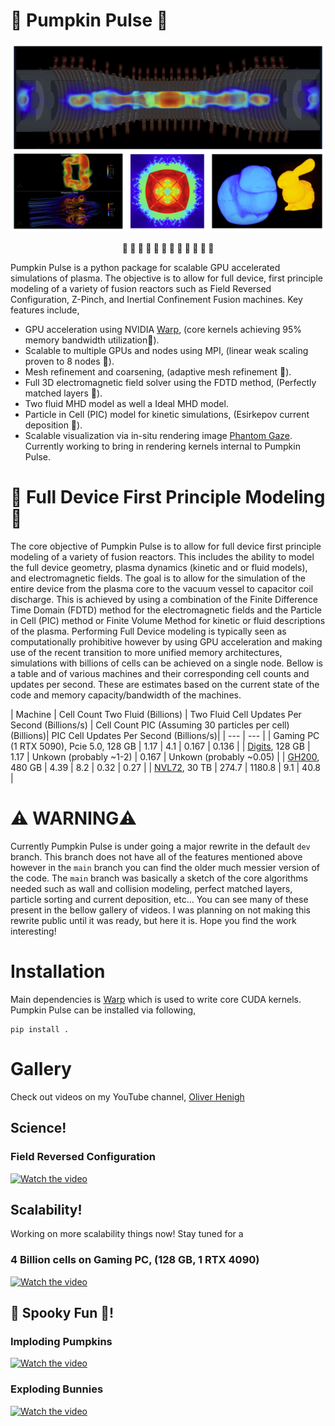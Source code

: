 # 🎃 Pumpkin Pulse 🎃

<div align="center">
  <img src="https://github.com/loliverhennigh/PumpkinPulse/blob/dev/assets/cover_image.png">
  <p><strong>🎃 🎃 🎃 🎃 🎃 🎃 🎃 🎃 🎃 🎃 🎃 🎃</strong></p>
</div>

Pumpkin Pulse is a python package for scalable GPU accelerated simulations of plasma. The objective is to allow for full device, first principle modeling of a variety of fusion reactors such as Field Reversed Configuration, Z-Pinch, and Inertial Confinement Fusion machines. Key features include,

- GPU acceleration using NVIDIA [Warp](https://github.com/NVIDIA/warp), (core kernels achieving 95% memory bandwidth utilization🎃).
- Scalable to multiple GPUs and nodes using MPI, (linear weak scaling proven to 8 nodes 🎃).
- Mesh refinement and coarsening, (adaptive mesh refinement 🎃).
- Full 3D electromagnetic field solver using the FDTD method, (Perfectly matched layers 🎃).
- Two fluid MHD model as well a Ideal MHD model.
- Particle in Cell (PIC) model for kinetic simulations, (Esirkepov current deposition 🎃).
- Scalable visualization via in-situ rendering image [Phantom Gaze](https://github.com/loliverhennigh/PhantomGaze). Currently working to bring in rendering kernels internal to Pumpkin Pulse.

# 🎃 Full Device First Principle Modeling 🎃

The core objective of Pumpkin Pulse is to allow for full device first principle modeling of a variety of fusion reactors.
This includes the ability to model the full device geometry, plasma dynamics (kinetic and or fluid models), and electromagnetic fields.
The goal is to allow for the simulation of the entire device from the plasma core to the vacuum vessel to capacitor coil discharge.
This is achieved by using a combination of the Finite Difference Time Domain (FDTD) method for the electromagnetic fields and the Particle in Cell (PIC) method or Finite Volume Method for kinetic or fluid descriptions of the plasma.
Performing Full Device modeling is typically seen as computationally prohibitive however by using GPU acceleration
and making use of the recent transition to more unified memory architectures,
simulations with billions of cells can be achieved on a single node.
Bellow is a table and of various machines and their corresponding cell counts and updates per second. These are estimates based on the current state of the code and memory capacity/bandwidth of the machines.

| Machine | Cell Count Two Fluid (Billions) | Two Fluid Cell Updates Per Second (Billions/s) | Cell Count PIC (Assuming 30 particles per cell) (Billions)| PIC Cell Updates Per Second (Billions/s)|
| --- | --- |
| Gaming PC (1 RTX 5090), Pcie 5.0, 128 GB | 1.17 | 4.1 | 0.167 | 0.136 |
| [Digits](https://www.nvidia.com/en-us/project-digits/), 128 GB | 1.17 | Unkown (probably ~1-2) | 0.167 | Unkown (probably ~0.05) |
| [GH200](https://www.nvidia.com/en-us/data-center/grace-hopper-superchip/), 480 GB | 4.39 | 8.2 | 0.32 | 0.27 |
| [NVL72](https://www.nvidia.com/en-us/data-center/gb200-nvl72/), 30 TB | 274.7 | 1180.8 | 9.1 | 40.8 |


# ⚠️ WARNING⚠️ 

Currently Pumpkin Pulse is under going a major rewrite in the default `dev` branch.
This branch does not have all of the features mentioned above however in the `main` branch you can find the older much messier version of the code.
The `main` branch was basically a sketch of the core algorithms needed such as wall and collision modeling, perfect matched layers, particle sorting and current deposition, etc... You can see many of these present in the bellow gallery of videos.
I was planning on not making this rewrite public until it was ready, but here it is. Hope you find the work interesting!

# Installation

Main dependencies is [Warp](https://github.com/NVIDIA/warp) which is used to write core CUDA kernels. Pumpkin Pulse can be installed via following,

```
pip install .
```

# Gallery

Check out videos on my YouTube channel, [Oliver Henigh](https://www.youtube.com/@oliverhennigh451)

## Science!

### Field Reversed Configuration

[![Watch the video](http://img.youtube.com/vi/OGnGGQSjQHo/0.jpg)](https://www.youtube.com/watch?v=OGnGGQSjQHo)

###

## Scalability!

Working on more scalability things now! Stay tuned for a 

### 4 Billion cells on Gaming PC, (128 GB, 1 RTX 4090)

[![Watch the video](https://img.youtube.com/vi/gtStqHPDXeI/0.jpg)](https://www.youtube.com/watch?v=gtStqHPDXeI)

## 🎃 Spooky Fun 🎃!

### Imploding Pumpkins

[![Watch the video](http://img.youtube.com/vi/875d3_iFTWM/0.jpg)](https://www.youtube.com/watch?v=875d3_iFTWM)
### Exploding Bunnies

[![Watch the video](http://img.youtube.com/vi/FoYjATimtJo/0.jpg)](https://www.youtube.com/watch?v=FoYjATimtJo)

